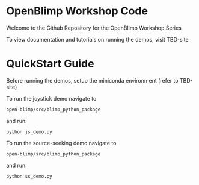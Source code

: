 # OpenBlimp Workshop Code
Welcome to the Github Repository for the OpenBlimp Workshop Series

To view documentation and tutorials on running the demos, visit TBD-site

# QuickStart Guide
  Before running the demos, setup the miniconda environment (refer to TBD-site)
  
  To run the joystick demo navigate to
  ```
  open-blimp/src/blimp_python_package
  ```
  
  and run:
  ```
  python js_demo.py
  ```
  
  To run the source-seeking demo navigate to
  ```
  open-blimp/src/blimp_python_package
  ```
  
  and run:
  ```
  python ss_demo.py
  ```
  
